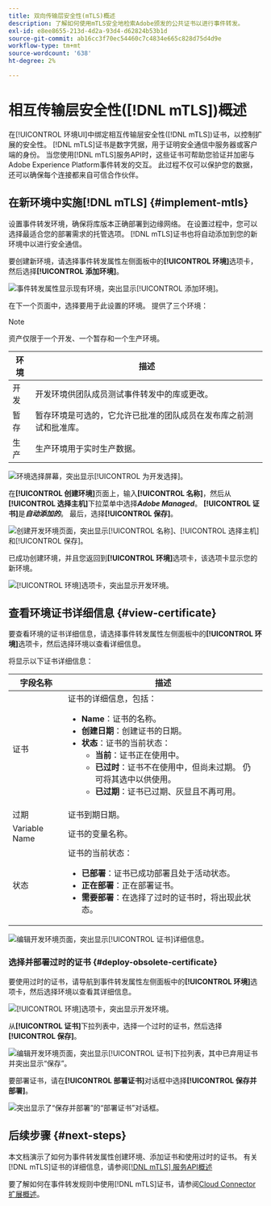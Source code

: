 ```yaml
---
title: 双向传输层安全性(mTLS)概述
description: 了解如何使用mTLS安全地检索Adobe颁发的公共证书以进行事件转发。
exl-id: e8ee8655-213d-4d2a-93d4-d62824b53b1d
source-git-commit: ab16cc3f70ec54460c7c4834e665c828d75d4d9e
workflow-type: tm+mt
source-wordcount: '638'
ht-degree: 2%

---
```


# 相互传输层安全性([!DNL mTLS])概述

在[!UICONTROL 环境UI]中绑定相互传输层安全性([!DNL mTLS])证书，以控制扩展的安全性。 [!DNL mTLS]证书是数字凭据，用于证明安全通信中服务器或客户端的身份。 当您使用[!DNL mTLS]服务API时，这些证书可帮助您验证并加密与Adobe Experience Platform事件转发的交互。 此过程不仅可以保护您的数据，还可以确保每个连接都来自可信合作伙伴。

## 在新环境中实施[!DNL mTLS] {#implement-mtls}

设置事件转发环境，确保将库版本正确部署到边缘网络。 在设置过程中，您可以选择最适合您的部署需求的托管选项。 [!DNL mTLS]证书也将自动添加到您的新环境中以进行安全通信。

要创建新环境，请选择事件转发属性左侧面板中的&#x200B;**[!UICONTROL 环境]**&#x200B;选项卡，然后选择&#x200B;**[!UICONTROL 添加环境]**。

![事件转发属性显示现有环境，突出显示[!UICONTROL 添加环境]。](../../../images/extensions/server/cloud-connector/add-environment.png)

在下一个页面中，选择要用于此设置的环境。 提供了三个环境：

>[!NOTE]
>
>资产仅限于一个开发、一个暂存和一个生产环境。

| 环境 | 描述 |
| --- | --- |
| 开发 | 开发环境供团队成员测试事件转发中的库或更改。 |
| 暂存 | 暂存环境是可选的，它允许已批准的团队成员在发布库之前测试和批准库。 |
| 生产 | 生产环境用于实时生产数据。 |

![环境选择屏幕，突出显示[!UICONTROL 为开发选择]。](../../../images/extensions/server/cloud-connector/select-environment.png)

在&#x200B;**[!UICONTROL 创建环境]**&#x200B;页面上，输入&#x200B;**[!UICONTROL 名称]**，然后从&#x200B;**[!UICONTROL 选择主机]**&#x200B;下拉菜单中选择&#x200B;***Adobe Managed***。 **[!UICONTROL 证书]**&#x200B;是&#x200B;***自动添加的***。 最后，选择&#x200B;**[!UICONTROL 保存]**。

![创建开发环境页面，突出显示[!UICONTROL 名称]、[!UICONTROL 选择主机]和[!UICONTROL 保存]。](../../../images/extensions/server/cloud-connector/create-environment.png)

已成功创建环境，并且您返回到&#x200B;**[!UICONTROL 环境]**&#x200B;选项卡，该选项卡显示您的新环境。

![[!UICONTROL 环境]选项卡，突出显示开发环境。](../../../images/extensions/server/cloud-connector/new-environment-created.png)

## 查看环境证书详细信息 {#view-certificate}

要查看环境的证书详细信息，请选择事件转发属性左侧面板中的&#x200B;**[!UICONTROL 环境]**&#x200B;选项卡，然后选择环境以查看详细信息。

将显示以下证书详细信息：

| 字段名称 | 描述 |
| --- | --- |
| 证书 | 证书的详细信息，包括：<ul><li>**Name**：证书的名称。</li><li>**创建日期**：创建证书的日期。</li><li>**状态**：证书的当前状态：<ul><li>**当前**：证书正在使用中。</li><li>**已过时**：证书不在使用中，但尚未过期。 仍可将其选中以供使用。</li><li>**已过期**：证书已过期、灰显且不再可用。</li></ul></ul> |
| 过期 | 证书到期日期。 |
| Variable Name | 证书的变量名称。 |
| 状态 | 证书的当前状态：<ul><li>**已部署**：证书已成功部署且处于活动状态。</li><li>**正在部署**：正在部署证书。</li><li>**需要部署**：在选择了过时的证书时，将出现此状态。</li></ul> |

![编辑开发环境页面，突出显示[!UICONTROL 证书]详细信息。](../../../images/extensions/server/cloud-connector/certificate-details.png)

### 选择并部署过时的证书 {#deploy-obsolete-certificate}

要使用过时的证书，请导航到事件转发属性左侧面板中的&#x200B;**[!UICONTROL 环境]**&#x200B;选项卡，然后选择环境以查看其详细信息。

![[!UICONTROL 环境]选项卡，突出显示开发环境。](../../../images/extensions/server/cloud-connector/new-environment-created.png)

从&#x200B;**[!UICONTROL 证书]**&#x200B;下拉列表中，选择一个过时的证书，然后选择&#x200B;**[!UICONTROL 保存]**。

![编辑开发环境页面，突出显示[!UICONTROL 证书]下拉列表，其中已弃用证书并突出显示“保存”。](../../../images/extensions/server/cloud-connector/obsolete-certificate.png)

要部署证书，请在&#x200B;**[!UICONTROL 部署证书]**&#x200B;对话框中选择&#x200B;**[!UICONTROL 保存并部署]**。

![突出显示了“保存并部署”的“部署证书”对话框。](../../../images/extensions/server/cloud-connector/obsolete-certificate-deploy.png)


## 后续步骤 {#next-steps}

本文档演示了如何为事件转发属性创建环境、添加证书和使用过时的证书。 有关[!DNL mTLS]证书的详细信息，请参阅[[!DNL mTLS] 服务API概述](../../../../data-governance/mtls-api/overview.md)

要了解如何在事件转发规则中使用[!DNL mTLS]证书，请参阅[Cloud Connector扩展概述](../cloud-connector/overview.md/#mtls-rules)。
